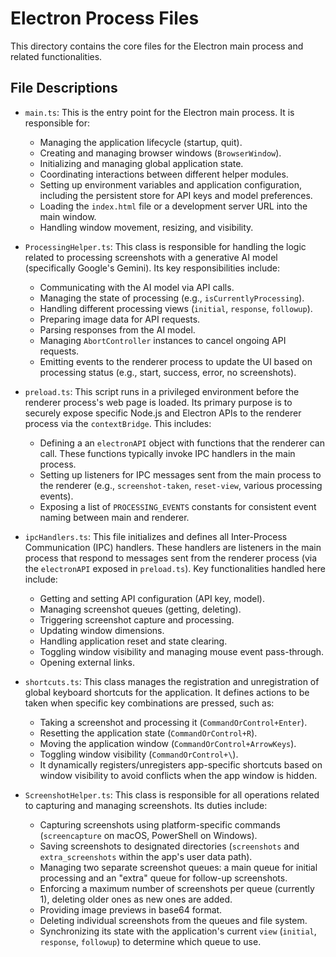 # Electron Process Files

This directory contains the core files for the Electron main process and related functionalities.

## File Descriptions

- `main.ts`: This is the entry point for the Electron main process. It is responsible for:

  - Managing the application lifecycle (startup, quit).
  - Creating and managing browser windows (`BrowserWindow`).
  - Initializing and managing global application state.
  - Coordinating interactions between different helper modules.
  - Setting up environment variables and application configuration, including the persistent store for API keys and model preferences.
  - Loading the `index.html` file or a development server URL into the main window.
  - Handling window movement, resizing, and visibility.

- `ProcessingHelper.ts`: This class is responsible for handling the logic related to processing screenshots with a generative AI model (specifically Google's Gemini). Its key responsibilities include:

  - Communicating with the AI model via API calls.
  - Managing the state of processing (e.g., `isCurrentlyProcessing`).
  - Handling different processing views (`initial`, `response`, `followup`).
  - Preparing image data for API requests.
  - Parsing responses from the AI model.
  - Managing `AbortController` instances to cancel ongoing API requests.
  - Emitting events to the renderer process to update the UI based on processing status (e.g., start, success, error, no screenshots).

- `preload.ts`: This script runs in a privileged environment before the renderer process's web page is loaded. Its primary purpose is to securely expose specific Node.js and Electron APIs to the renderer process via the `contextBridge`. This includes:

  - Defining a an `electronAPI` object with functions that the renderer can call. These functions typically invoke IPC handlers in the main process.
  - Setting up listeners for IPC messages sent from the main process to the renderer (e.g., `screenshot-taken`, `reset-view`, various processing events).
  - Exposing a list of `PROCESSING_EVENTS` constants for consistent event naming between main and renderer.

- `ipcHandlers.ts`: This file initializes and defines all Inter-Process Communication (IPC) handlers. These handlers are listeners in the main process that respond to messages sent from the renderer process (via the `electronAPI` exposed in `preload.ts`). Key functionalities handled here include:

  - Getting and setting API configuration (API key, model).
  - Managing screenshot queues (getting, deleting).
  - Triggering screenshot capture and processing.
  - Updating window dimensions.
  - Handling application reset and state clearing.
  - Toggling window visibility and managing mouse event pass-through.
  - Opening external links.

- `shortcuts.ts`: This class manages the registration and unregistration of global keyboard shortcuts for the application. It defines actions to be taken when specific key combinations are pressed, such as:

  - Taking a screenshot and processing it (`CommandOrControl+Enter`).
  - Resetting the application state (`CommandOrControl+R`).
  - Moving the application window (`CommandOrControl+ArrowKeys`).
  - Toggling window visibility (`CommandOrControl+\`).
  - It dynamically registers/unregisters app-specific shortcuts based on window visibility to avoid conflicts when the app window is hidden.

- `ScreenshotHelper.ts`: This class is responsible for all operations related to capturing and managing screenshots. Its duties include:

  - Capturing screenshots using platform-specific commands (`screencapture` on macOS, PowerShell on Windows).
  - Saving screenshots to designated directories (`screenshots` and `extra_screenshots` within the app's user data path).
  - Managing two separate screenshot queues: a main queue for initial processing and an "extra" queue for follow-up screenshots.
  - Enforcing a maximum number of screenshots per queue (currently 1), deleting older ones as new ones are added.
  - Providing image previews in base64 format.
  - Deleting individual screenshots from the queues and file system.
  - Synchronizing its state with the application's current `view` (`initial`, `response`, `followup`) to determine which queue to use.

